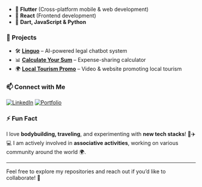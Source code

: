- 🔹 **Flutter** (Cross-platform mobile & web development)
- 🔹 **React** (Frontend development)
- 🔹 **Dart, JavaScript & Python**

### 🚀 Projects
- 🛠️ **[Linguo](https://github.com/your-username/linguo)** – AI-powered legal chatbot system
- 📊 **[Calculate Your Sum](https://github.com/your-username/calculate-your-sum)** – Expense-sharing calculator
- 🌍 **[Local Tourism Promo](https://github.com/your-username/tourism-promo)** – Video & website promoting local tourism

### 📫 Connect with Me
[![LinkedIn](https://img.shields.io/badge/LinkedIn-blue?logo=linkedin)](https://www.linkedin.com/in/your-profile) 
[![Portfolio](https://img.shields.io/badge/Twitter-blue?logo=Portfolio)]([https://twitter.com/your-profile](https://issambh.wixsite.com/portfolio/portfolio))  

### ⚡ Fun Fact
I love **bodybuilding, traveling**, and experimenting with **new tech stacks**! 💪✈️💻
I am actively involved in **associative activities**, working on various community around the world 🌍.

---
Feel free to explore my repositories and reach out if you’d like to collaborate! 🚀
